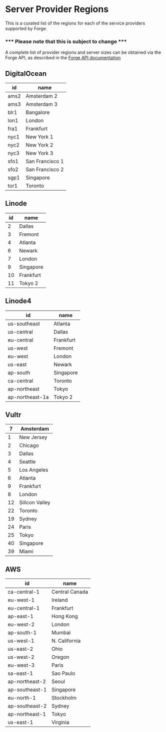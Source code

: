 # Server Provider Regions

This is a curated list of the regions for each of the service providers supported by Forge.

### \*\*\* Please note that this is subject to change \*\*\*

A complete list of provider regions and server sizes can be obtained via the Forge API, as described in the
[Forge API documentation](https://forge.laravel.com/api-documentation#regions)

## DigitalOcean

| id   | name            |
|------|-----------------|
| ams2 | Amsterdam 2     |
| ams3 | Amsterdam 3     |
| blr1 | Bangalore       |
| lon1 | London          |
| fra1 | Frankfurt       |
| nyc1 | New York 1      |
| nyc2 | New York 2      |
| nyc3 | New York 3      |
| sfo1 | San Francisco 1 |
| sfo2 | San Francisco 2 |
| sgp1 | Singapore       |
| tor1 | Toronto         |

## Linode

| id | name      |
|----|-----------|
| 2  | Dallas    |
| 3  | Fremont   |
| 4  | Atlanta   |
| 6  | Newark    |
| 7  | London    |
| 9  | Singapore |
| 10 | Frankfurt |
| 11 | Tokyo 2   |

## Linode4

| id              | name      |
|-----------------|-----------|
| us-southeast    | Atlanta   |
| us-central      | Dallas    |
| eu-central      | Frankfurt |
| us-west         | Fremont   |
| eu-west         | London    |
| us-east         | Newark    |
| ap-south        | Singapore |
| ca-central      | Toronto   |
| ap-northeast    | Tokyo     |
| ap-northeast-1a | Tokyo 2   |

## Vultr

| 7  | Amsterdam      |
|----|----------------|
| 1  | New Jersey     |
| 2  | Chicago        |
| 3  | Dallas         |
| 4  | Seattle        |
| 5  | Los Angeles    |
| 6  | Atlanta        |
| 9  | Frankfurt      |
| 8  | London         |
| 12 | Silicon Valley |
| 22 | Toronto        |
| 19 | Sydney         |
| 24 | Paris          |
| 25 | Tokyo          |
| 40 | Singapore      |
| 39 | Miami          |

## AWS

| id             | name           |
|----------------|----------------|
| ca-central-1   | Central Canada |
| eu-west-1      | Ireland        |
| eu-central-1   | Frankfurt      |
| ap-east-1      | Hong Kong      |
| eu-west-2      | London         |
| ap-south-1     | Mumbai         |
| us-west-1      | N. California  |
| us-east-2      | Ohio           |
| us-west-2      | Oregon         |
| eu-west-3      | Paris          |
| sa-east-1      | Sao Paulo      |
| ap-northeast-2 | Seoul          |
| ap-southeast-1 | Singapore      |
| eu-north-1     | Stockholm      |
| ap-southeast-2 | Sydney         |
| ap-northeast-1 | Tokyo          |
| us-east-1      | Virginia       |
